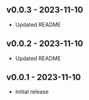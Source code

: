 ## v0.0.3 - 2023-11-10

- Updated README

## v0.0.2 - 2023-11-10

- Updated README

## v0.0.1 - 2023-11-10

- Initial release
